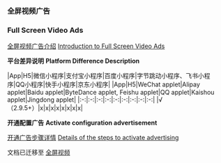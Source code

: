 
### 全屏视频广告
### Full Screen Video Ads

[全屏视频广告介绍](https://uniapp.dcloud.net.cn/component/ad-fullscreen-video.html)
[Introduction to Full Screen Video Ads](https://uniapp.dcloud.net.cn/component/ad-fullscreen-video.html)

**平台差异说明**
**Platform Difference Description**

|App|H5|微信小程序|支付宝小程序|百度小程序|字节跳动小程序、飞书小程序|QQ小程序|快手小程序|京东小程序|
|App|H5|WeChat applet|Alipay applet|Baidu applet|ByteDance applet, Feishu applet|QQ applet|Kaishou applet|Jingdong applet|
|:-:|:-:|:-:|:-:|:-:|:-:|:-:|:-:|:-:|
|√（2.9.5+）|x|x|x|x|x|x|x|x|


**开通配置广告**
**Activate configuration advertisement**

[开通广告步骤详情](https://uniapp.dcloud.net.cn/uni-ad.html#start)
[Details of the steps to activate advertising](https://uniapp.dcloud.net.cn/uni-ad.html#start)

文档已迁移至 [全屏视频](https://uniapp.dcloud.net.cn/uni-ad/ad-fullscreen-video.html)
